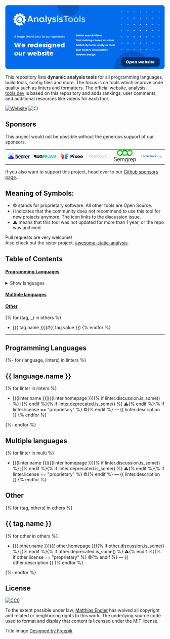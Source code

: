 <!-- 🚨🚨 DON'T EDIT THIS FILE DIRECTLY. Edit `data/tools.yml` instead. 🚨🚨 -->

<a href="https://analysis-tools.dev/">
  <img alt="Analysis Tools Website" src="https://raw.githubusercontent.com/analysis-tools-dev/assets/master/static/redesign.svg" />
</a>

This repository lists **dynamic analysis tools** for all programming languages, build tools, config files and more. The focus is on tools which improve code quality such as linters and formatters.
The official website, [analysis-tools.dev](https://analysis-tools.dev/) is based on this repository and adds rankings, user comments, and additional resources like videos for each tool.

[![Website](https://img.shields.io/badge/Website-Online-2B5BAE)](https://analysis-tools.dev)
![CI](https://github.com/analysis-tools-dev/dynamic-analysis/workflows/CI/badge.svg)

## Sponsors

This project would not be possible without the generous support of our sponsors.

<table>
   <tr>
      <td>
         <a href="https://www.bearer.com">
            <picture >
               <source width="200px" media="(prefers-color-scheme: dark)" srcset="https://raw.githubusercontent.com/analysis-tools-dev/assets/master/static/sponsors/bearer-dark.svg">
               <img width="200px" alt="Bearer" src="https://raw.githubusercontent.com/analysis-tools-dev/assets/master/static/sponsors/bearer-light.svg">
            </picture>
         </a>
      </td>
      <td>
         <a href="https://bugprove.com">
            <picture >
               <source width="200px" media="(prefers-color-scheme: dark)" srcset="https://raw.githubusercontent.com/analysis-tools-dev/assets/master/static/sponsors/bugprove-dark.svg">
               <img width="200px" alt="BugProve" src="https://raw.githubusercontent.com/analysis-tools-dev/assets/master/static/sponsors/bugprove-light.svg">
            </picture>
         </a>
      </td>
      <td>
         <a href="https://www.pixee.ai/">
            <picture >
               <source width="200px" media="(prefers-color-scheme: dark)" srcset="https://raw.githubusercontent.com/analysis-tools-dev/assets/master/static/sponsors/pixee-light.png">
               <img width="200px" alt="Pixee" src="https://raw.githubusercontent.com/analysis-tools-dev/assets/master/static/sponsors/pixee-dark.png">
            </picture>
         </a>
      </td>
      <td><a href="https://codescene.com/"><img width="200px" src="https://raw.githubusercontent.com/analysis-tools-dev/assets/master/static/sponsors/codescene.svg" /></a></td>
      <td><a href="https://semgrep.dev/"><img width="200px" src="https://raw.githubusercontent.com/analysis-tools-dev/assets/master/static/sponsors/semgrep.svg" /></a></td>
      <td><a href="https://offensive360.com/"><img width="200px" src="https://raw.githubusercontent.com/analysis-tools-dev/assets/master/static/sponsors/offensive360.png" /></a></td>
   </tr>
</table>

If you also want to support this project, head over to our [Github sponsors page](https://github.com/sponsors/analysis-tools-dev).

## Meaning of Symbols:

- :copyright: stands for proprietary software. All other tools are Open Source.
- :information_source: indicates that the community does not recommend to use this tool for new projects anymore. The icon links to the discussion issue.
- :warning: means that this tool was not updated for more than 1 year, or the repo was archived.

Pull requests are very welcome!  
Also check out the sister project, [awesome-static-analysis](https://github.com/mre/awesome-static-analysis).

## Table of Contents

#### [Programming Languages](#programming-languages-1)

<details>
 <summary>Show languages</summary>
  <!-- Please use HTML syntax here so that it works for Github and mkdocs -->
  <ul>
    {% for (language, _) in linters -%}
      <li><a href="#{{ language.value }}">{{ language.name }}</a></li>
    {% endfor -%}
  </ul>
</details>

#### [Multiple languages](#multiple-languages-1)

#### [Other](#other-1)

{% for (tag, _) in others %}

- [{{ tag.name }}](#{{ tag.value }})
  {% endfor %}

---

## Programming Languages

{%- for (language, linters) in linters %}

<h2 id="{{ language.value }}">{{ language.name }}</h2>

{% for linter in linters %}

- [{{linter.name }}]({{linter.homepage }}){% if linter.discussion.is_some() %} [:information_source:](<{{linter.discussion.as_ref().unwrap()}}>){% endif %}{% if linter.deprecated.is_some() %} :warning:{% endif %}{% if linter.license == "proprietary" %} :copyright:{% endif %} — {{ linter.description }}
  {% endfor %}

{%- endfor %}

## Multiple languages

{% for linter in multi %}

- [{{linter.name }}]({{linter.homepage }}){% if linter.discussion.is_some() %} [:information_source:](<{{linter.discussion.as_ref().unwrap()}}>){% endif %}{% if linter.deprecated.is_some() %} :warning:{% endif %}{% if linter.license == "proprietary" %} :copyright:{% endif %} — {{ linter.description }}
  {% endfor %}

## Other

{% for (tag, others) in others %}

<h2 id="{{ tag.value }}">{{ tag.name }}</h2>

{% for other in others %}

- [{{ other.name }}]({{ other.homepage }}){% if other.discussion.is_some() %} [:information_source:](<{{other.discussion.as_ref().unwrap()}}>){% endif %}{% if other.deprecated.is_some() %} :warning:{% endif %}{% if other.license == "proprietary" %} :copyright:{% endif %} — {{ other.description }}
  {% endfor %}

{%- endfor %}

## License

[![CC0](https://i.creativecommons.org/p/zero/1.0/88x31.png)](https://creativecommons.org/publicdomain/zero/1.0/)

To the extent possible under law, [Matthias Endler](https://endler.dev) has waived all copyright and related or neighboring rights to this work.
The underlying source code used to format and display that content is licensed under the MIT license.

Title image [Designed by Freepik](http://www.freepik.com).
